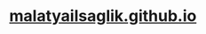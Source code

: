 # [malatyailsaglik.github.io](https://dosyaism.saglik.gov.tr/Resim/533243/0/taramanizi-yaptirinjpg.png)
